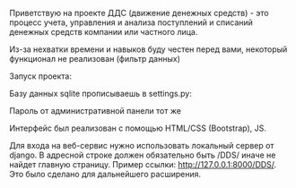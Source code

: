 Приветствую на проекте ДДС (движение денежных средств) - это процесс учета, управления и анализа поступлений и списаний денежных средств компании или частного лица.

Из-за нехватки времени и навыков буду честен перед вами, некоторый функционал не реализован (фильтр данных)

Запуск проекта:

Базу данных sqlite прописываешь в settings.py:

Пароль от административной панели тот же

Интерфейс был реализован с помощью HTML/CSS (Bootstrap), JS.

Для входа на веб-сервис нужно использовать локальный сервер от django. В адресной строке должен обязательно быть /DDS/ иначе не найдет главную страницу. Пример ссылки: http://127.0.0.1:8000/DDS/. Это было сделано для дальнейшего расширения.
